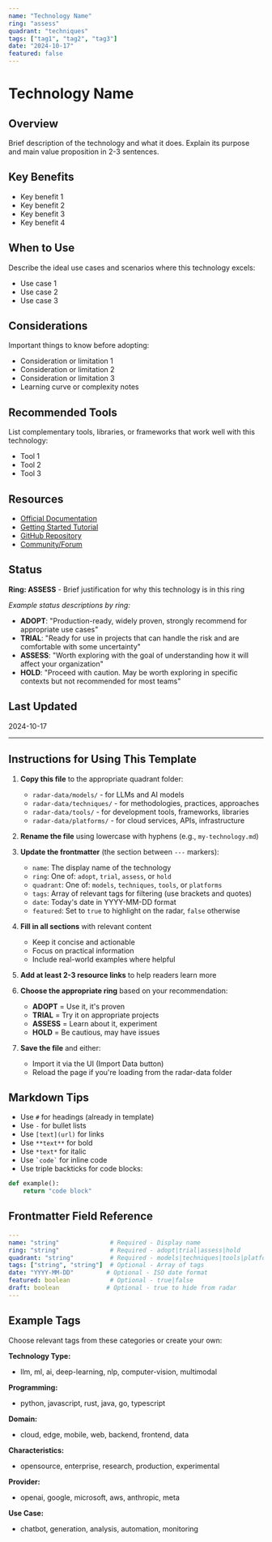 ```yaml
---
name: "Technology Name"
ring: "assess"
quadrant: "techniques"
tags: ["tag1", "tag2", "tag3"]
date: "2024-10-17"
featured: false
---
```


# Technology Name

## Overview
Brief description of the technology and what it does. Explain its purpose and main value proposition in 2-3 sentences.

## Key Benefits
- Key benefit 1
- Key benefit 2
- Key benefit 3
- Key benefit 4

## When to Use
Describe the ideal use cases and scenarios where this technology excels:
- Use case 1
- Use case 2
- Use case 3

## Considerations
Important things to know before adopting:
- Consideration or limitation 1
- Consideration or limitation 2
- Consideration or limitation 3
- Learning curve or complexity notes

## Recommended Tools
List complementary tools, libraries, or frameworks that work well with this technology:
- Tool 1
- Tool 2
- Tool 3

## Resources
- [Official Documentation](https://example.com)
- [Getting Started Tutorial](https://example.com)
- [GitHub Repository](https://example.com)
- [Community/Forum](https://example.com)

## Status
**Ring: ASSESS** - Brief justification for why this technology is in this ring

*Example status descriptions by ring:*
- **ADOPT**: "Production-ready, widely proven, strongly recommend for appropriate use cases"
- **TRIAL**: "Ready for use in projects that can handle the risk and are comfortable with some uncertainty"
- **ASSESS**: "Worth exploring with the goal of understanding how it will affect your organization"
- **HOLD**: "Proceed with caution. May be worth exploring in specific contexts but not recommended for most teams"

## Last Updated
2024-10-17

---

## Instructions for Using This Template

1. **Copy this file** to the appropriate quadrant folder:
   - `radar-data/models/` - for LLMs and AI models
   - `radar-data/techniques/` - for methodologies, practices, approaches
   - `radar-data/tools/` - for development tools, frameworks, libraries
   - `radar-data/platforms/` - for cloud services, APIs, infrastructure

2. **Rename the file** using lowercase with hyphens (e.g., `my-technology.md`)

3. **Update the frontmatter** (the section between `---` markers):
   - `name`: The display name of the technology
   - `ring`: One of: `adopt`, `trial`, `assess`, or `hold`
   - `quadrant`: One of: `models`, `techniques`, `tools`, or `platforms`
   - `tags`: Array of relevant tags for filtering (use brackets and quotes)
   - `date`: Today's date in YYYY-MM-DD format
   - `featured`: Set to `true` to highlight on the radar, `false` otherwise

4. **Fill in all sections** with relevant content
   - Keep it concise and actionable
   - Focus on practical information
   - Include real-world examples where helpful

5. **Add at least 2-3 resource links** to help readers learn more

6. **Choose the appropriate ring** based on your recommendation:
   - **ADOPT** = Use it, it's proven
   - **TRIAL** = Try it on appropriate projects
   - **ASSESS** = Learn about it, experiment
   - **HOLD** = Be cautious, may have issues

7. **Save the file** and either:
   - Import it via the UI (Import Data button)
   - Reload the page if you're loading from the radar-data folder

## Markdown Tips

- Use `#` for headings (already in template)
- Use `-` for bullet lists
- Use `[text](url)` for links
- Use `**text**` for bold
- Use `*text*` for italic
- Use `` `code` `` for inline code
- Use triple backticks for code blocks:

```python
def example():
    return "code block"
```

## Frontmatter Field Reference

```yaml
---
name: "string"              # Required - Display name
ring: "string"              # Required - adopt|trial|assess|hold
quadrant: "string"          # Required - models|techniques|tools|platforms
tags: ["string", "string"]  # Optional - Array of tags
date: "YYYY-MM-DD"         # Optional - ISO date format
featured: boolean           # Optional - true|false
draft: boolean             # Optional - true to hide from radar
---
```

## Example Tags

Choose relevant tags from these categories or create your own:

**Technology Type:**
- llm, ml, ai, deep-learning, nlp, computer-vision, multimodal

**Programming:**
- python, javascript, rust, java, go, typescript

**Domain:**
- cloud, edge, mobile, web, backend, frontend, data

**Characteristics:**
- opensource, enterprise, research, production, experimental

**Provider:**
- openai, google, microsoft, aws, anthropic, meta

**Use Case:**
- chatbot, generation, analysis, automation, monitoring
